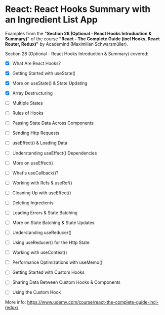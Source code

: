 # React: React Hooks Summary with an Ingredient List App

Examples from the **"Section 28 (Optional - React Hooks Introduction & Summary)"** of the course **"React - The Complete Guide (incl Hooks, React Router, Redux)"** by Academind (Maximilian Schwarzmüller).

Section 28 (Optional - React Hooks Introduction & Summary) covered:

- [x] What Are React Hooks?
- [x] Getting Started with useState()
- [x] More on useState() & State Updating
- [x] Array Destructuring
- [ ] Multiple States
- [ ] Rules of Hooks
- [ ] Passing State Data Across Components
- [ ] Sending Http Requests
- [ ] useEffect() & Loading Data
- [ ] Understanding useEffect() Dependencies
- [ ] More on useEffect()
- [ ] What's useCallback()?
- [ ] Working with Refs & useRef()
- [ ] Cleaning Up with useEffect()
- [ ] Deleting Ingredients
- [ ] Loading Errors & State Batching
- [ ] More on State Batching & State Updates
- [ ] Understanding useReducer()
- [ ] Using useReducer() for the Http State
- [ ] Working with useContext()
- [ ] Performance Optimizations with useMemo()
- [ ] Getting Started with Custom Hooks
- [ ] Sharing Data Between Custom Hooks & Components
- [ ] Using the Custom Hook


More info: https://www.udemy.com/course/react-the-complete-guide-incl-redux/